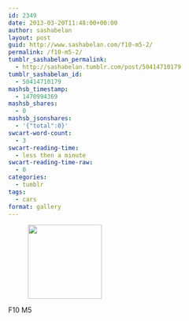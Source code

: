 ```yaml
---
id: 2349
date: 2013-03-20T11:48:00+00:00
author: sashabelan
layout: post
guid: http://www.sashabelan.com/f10-m5-2/
permalink: /f10-m5-2/
tumblr_sashabelan_permalink:
  - http://sashabelan.tumblr.com/post/50414710179
tumblr_sashabelan_id:
  - 50414710179
mashsb_timestamp:
  - 1470994369
mashsb_shares:
  - 0
mashsb_jsonshares:
  - '{"total":0}'
swcart-word-count:
  - 3
swcart-reading-time:
  - less then a minute
swcart-reading-time-raw:
  - 0
categories:
  - tumblr
tags:
  - cars
format: gallery
---
```

<div id='gallery-264' class='gallery galleryid-2349 gallery-columns-3 gallery-size-thumbnail'>
  <figure class='gallery-item'> 
  
  <div class='gallery-icon portrait'>
    <a href='http://www.sashabelan.ru/f10-m5-2/attachment/2350/'><img width="150" height="150" src="http://www.sashabelan.ru/wp-content/uploads/2013/03/tumblr_mmse48T75S1qarj97o1_500-150x150.jpg" class="attachment-thumbnail size-thumbnail" alt="" /></a>
  </div></figure>
</div>

F10 M5